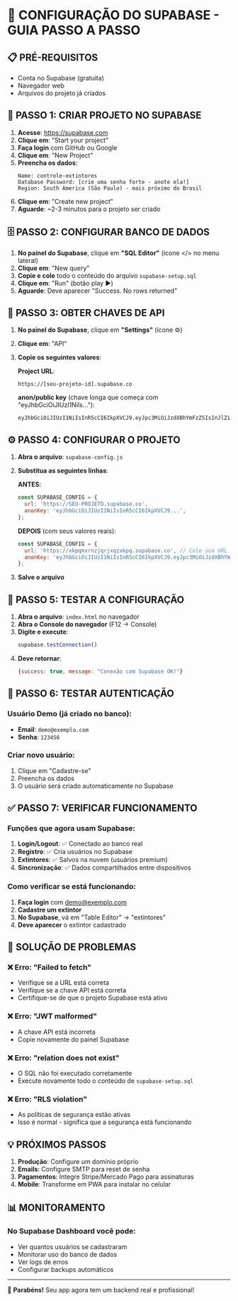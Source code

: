 # 🚀 CONFIGURAÇÃO DO SUPABASE - GUIA PASSO A PASSO

## 📋 PRÉ-REQUISITOS
- Conta no Supabase (gratuita)
- Navegador web
- Arquivos do projeto já criados

## 🎯 PASSO 1: CRIAR PROJETO NO SUPABASE

1. **Acesse**: https://supabase.com
2. **Clique em**: "Start your project"
3. **Faça login** com GitHub ou Google
4. **Clique em**: "New Project"
5. **Preencha os dados**:
   ```
   Name: controle-extintores
   Database Password: [crie uma senha forte - anote ela!]
   Region: South America (São Paulo) - mais próximo do Brasil
   ```
6. **Clique em**: "Create new project"
7. **Aguarde**: ~2-3 minutos para o projeto ser criado

## 🗄️ PASSO 2: CONFIGURAR BANCO DE DADOS

1. **No painel do Supabase**, clique em **"SQL Editor"** (ícone </> no menu lateral)
2. **Clique em**: "New query"
3. **Copie e cole** todo o conteúdo do arquivo `supabase-setup.sql`
4. **Clique em**: "Run" (botão play ▶️)
5. **Aguarde**: Deve aparecer "Success. No rows returned"

## 🔑 PASSO 3: OBTER CHAVES DE API

1. **No painel do Supabase**, clique em **"Settings"** (ícone ⚙️)
2. **Clique em**: "API"
3. **Copie os seguintes valores**:

   **Project URL**:
   ```
   https://[seu-projeto-id].supabase.co
   ```

   **anon/public key** (chave longa que começa com "eyJhbGciOiJIUzI1NiIs..."):
   ```
   eyJhbGciOiJIUzI1NiIsInR5cCI6IkpXVCJ9.eyJpc3MiOiJzdXBhYmFzZSIsInJlZiI6...
   ```

## ⚙️ PASSO 4: CONFIGURAR O PROJETO

1. **Abra o arquivo**: `supabase-config.js`
2. **Substitua as seguintes linhas**:

   **ANTES**:
   ```javascript
   const SUPABASE_CONFIG = {
     url: 'https://SEU-PROJETO.supabase.co',
     anonKey: 'eyJhbGciOiJIUzI1NiIsInR5cCI6IkpXVCJ9...',
   };
   ```

   **DEPOIS** (com seus valores reais):
   ```javascript
   const SUPABASE_CONFIG = {
     url: 'https://xkpqmxrnzjqrjxqzxkpq.supabase.co', // Cole sua URL aqui
     anonKey: 'eyJhbGciOiJIUzI1NiIsInR5cCI6IkpXVCJ9.eyJpc3MiOiJzdXBhYmFzZSIsInJlZiI6...', // Cole sua chave aqui
   };
   ```

3. **Salve o arquivo**

## 🧪 PASSO 5: TESTAR A CONFIGURAÇÃO

1. **Abra o arquivo**: `index.html` no navegador
2. **Abra o Console do navegador** (F12 → Console)
3. **Digite e execute**:
   ```javascript
   supabase.testConnection()
   ```
4. **Deve retornar**:
   ```javascript
   {success: true, message: "Conexão com Supabase OK!"}
   ```

## 👤 PASSO 6: TESTAR AUTENTICAÇÃO

### Usuário Demo (já criado no banco):
- **Email**: `demo@exemplo.com`
- **Senha**: `123456`

### Criar novo usuário:
1. Clique em "Cadastre-se"
2. Preencha os dados
3. O usuário será criado automaticamente no Supabase

## ✅ PASSO 7: VERIFICAR FUNCIONAMENTO

### Funções que agora usam Supabase:

1. **Login/Logout**: ✅ Conectado ao banco real
2. **Registro**: ✅ Cria usuários no Supabase
3. **Extintores**: ✅ Salvos na nuvem (usuários premium)
4. **Sincronização**: ✅ Dados compartilhados entre dispositivos

### Como verificar se está funcionando:

1. **Faça login** com demo@exemplo.com
2. **Cadastre um extintor**
3. **No Supabase**, vá em "Table Editor" → "extintores"
4. **Deve aparecer** o extintor cadastrado

## 🔧 SOLUÇÃO DE PROBLEMAS

### ❌ Erro: "Failed to fetch"
- Verifique se a URL está correta
- Verifique se a chave API está correta
- Certifique-se de que o projeto Supabase está ativo

### ❌ Erro: "JWT malformed"
- A chave API está incorreta
- Copie novamente do painel Supabase

### ❌ Erro: "relation does not exist"
- O SQL não foi executado corretamente
- Execute novamente todo o conteúdo de `supabase-setup.sql`

### ❌ Erro: "RLS violation"
- As políticas de segurança estão ativas
- Isso é normal - significa que a segurança está funcionando

## 💡 PRÓXIMOS PASSOS

1. **Produção**: Configure um domínio próprio
2. **Emails**: Configure SMTP para reset de senha
3. **Pagamentos**: Integre Stripe/Mercado Pago para assinaturas
4. **Mobile**: Transforme em PWA para instalar no celular

## 📊 MONITORAMENTO

### No Supabase Dashboard você pode:
- Ver quantos usuários se cadastraram
- Monitorar uso do banco de dados
- Ver logs de erros
- Configurar backups automáticos

---

🎉 **Parabéns!** Seu app agora tem um backend real e profissional!
